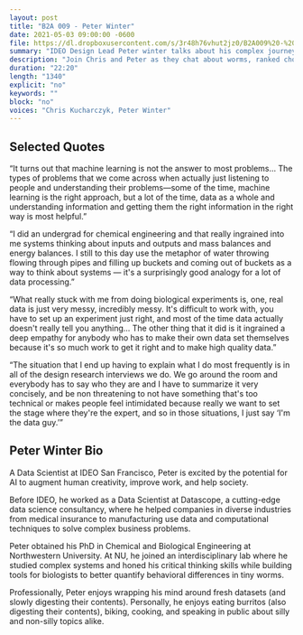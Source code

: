 ```yaml
---
layout: post
title: "B2A 009 - Peter Winter"
date: 2021-05-03 09:00:00 -0600
file: https://dl.dropboxusercontent.com/s/3r48h76vhut2jz0/B2A009%20-%20Peter%20Winter.mp3
summary: "IDEO Design Lead Peter winter talks about his complex journey through complex systems."
description: "Join Chris and Peter as they chat about worms, ranked choice algorithms, and the scientific method."
duration: "22:20" 
length: "1340"
explicit: "no" 
keywords: ""
block: "no" 
voices: "Chris Kucharczyk, Peter Winter"
---
```


## Selected Quotes

“It turns out that machine learning is not the answer to most problems… The types of problems that we come across when actually just listening to people and understanding their problems—some of the time, machine learning is the right approach, but a lot of the time, data as a whole and understanding information and getting them the right information in the right way is most helpful.”

“I did an undergrad for chemical engineering and that really ingrained into me systems thinking about inputs and outputs and mass balances and energy balances. I still to this day use the metaphor of water throwing flowing through pipes and filling up buckets and coming out of buckets as a way to think about systems — it's a surprisingly good analogy for a lot of data processing.”

“What really stuck with me from doing biological experiments is, one, real data is just very messy, incredibly messy. It's difficult to work with, you have to set up an experiment just right, and most of the time data actually doesn't really tell you anything... The other thing that it did is it ingrained a deep empathy for anybody who has to make their own data set themselves because it's so much work to get it right and to make high quality data.”

“The situation that I end up having to explain what I do most frequently is in all of the design research interviews we do. We go around the room and everybody has to say who they are and I have to summarize it very concisely, and be non threatening to not have something that's too technical or makes people feel intimidated because really we want to set the stage where they're the expert, and so in those situations, I just say ‘I'm the data guy.’”

## Peter Winter Bio

A Data Scientist at IDEO San Francisco, Peter is excited by the potential for AI to augment human creativity, improve work, and help society.

Before IDEO, he worked as a Data Scientist at Datascope, a cutting-edge data science consultancy, where he helped companies in diverse industries from medical insurance to manufacturing use data and computational techniques to solve complex business problems.

Peter obtained his PhD in Chemical and Biological Engineering at Northwestern University. At NU, he joined an interdisciplinary lab where he studied complex systems and honed his critical thinking skills while building tools for biologists to better quantify behavioral differences in tiny worms.

Professionally, Peter enjoys wrapping his mind around fresh datasets (and slowly digesting their contents). Personally, he enjoys eating burritos (also digesting their contents), biking, cooking, and speaking in public about silly and non-silly topics alike.